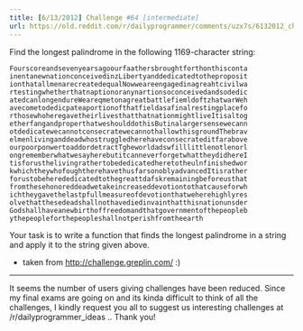 ```yaml
---
title: [6/13/2012] Challenge #64 [intermediate]
url: https://old.reddit.com/r/dailyprogrammer/comments/uzx7s/6132012_challenge_64_intermediate/
---
```


Find the longest palindrome in the following 1169-character string:


`Fourscoreandsevenyearsagoourfaathersbroughtforthonthisconta`
`inentanewnationconceivedinzLibertyanddedicatedtotheproposit`
`ionthatallmenarecreatedequalNowweareengagedinagreahtcivilwa`
`rtestingwhetherthatnaptionoranynartionsoconceivedandsodedic`
`atedcanlongendureWeareqmetonagreatbattlefiemldoftzhatwarWeh`
`avecometodedicpateaportionofthatfieldasafinalrestingplacefo`
`rthosewhoheregavetheirlivesthatthatnationmightliveItisaltog`
`etherfangandproperthatweshoulddothisButinalargersensewecann`
`otdedicatewecannotconsecratewecannothallowthisgroundThebrav`
`elmenlivinganddeadwhostruggledherehaveconsecrateditfarabove`
`ourpoorponwertoaddordetractTgheworldadswfilllittlenotlenorl`
`ongrememberwhatwesayherebutitcanneverforgetwhattheydidhereI`
`tisforusthelivingrathertobededicatedheretotheulnfinishedwor`
`kwhichtheywhofoughtherehavethusfarsonoblyadvancedItisrather`
`forustobeherededicatedtothegreattdafskremainingbeforeusthat`
`fromthesehonoreddeadwetakeincreaseddevotiontothatcauseforwh`
`ichtheygavethelastpfullmeasureofdevotionthatweherehighlyres`
`olvethatthesedeadshallnothavediedinvainthatthisnationunsder`
`Godshallhaveanewbirthoffreedomandthatgovernmentofthepeopleb`
`ythepeopleforthepeopleshallnotperishfromtheearth`

Your task is to write a function that finds the longest palindrome in a string and apply it to the string given above.

* taken from http://challenge.greplin.com/ :)

_____________________________________________________

It seems the number of users giving challenges have been reduced. Since my final exams are going on and its kinda difficult to think of all the challenges, I kindly request you all to suggest us interesting challenges at /r/dailyprogrammer_ideas .. Thank you!

